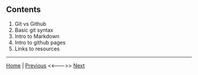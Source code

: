 ## Contents
1. Git vs Github
2. Basic git syntax
3. Intro to Markdown
4. Intro to github pages
5. Links to resources

---
[Home](/README.md) | [Previous](/README.md) <<--->> [Next](/page2.md)